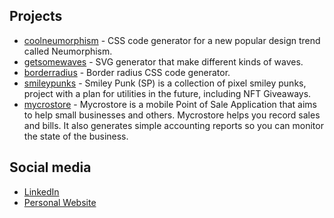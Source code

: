 ## Projects

- [coolneumorphism](https://coolneumorphism.vercel.app/) - CSS code generator for a new popular design trend called Neumorphism.
- [getsomewaves](https://getsomewaves.vercel.app/) - SVG generator that make different kinds of waves.
- [borderradius](https://borderradius.vercel.app/) - Border radius CSS code generator.
- [smileypunks](https://smileypunk.vercel.app/) - Smiley Punk (SP) is a collection of pixel smiley punks, project with a plan for utilities in the future, including NFT Giveaways.
- [mycrostore](https://mycrostore.vercel.app/) - Mycrostore is a mobile Point of Sale Application that aims to help small businesses and others. Mycrostore helps you record sales and bills. It also generates simple accounting reports so you can monitor the state of the business.

## Social media

- [LinkedIn](https://www.linkedin.com/in/aaronaludo/)
- [Personal Website](https://aaronaludo.vercel.app/)

